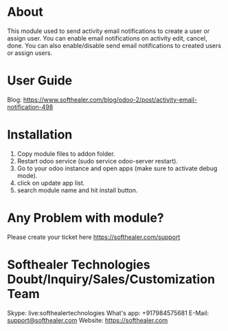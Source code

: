 About
============
This module used to send activity email notifications to create a user or assign user. You can enable email notifications on activity edit, cancel, done. You can also enable/disable send email notifications to created users or assign users.


User Guide
============
Blog: https://www.softhealer.com/blog/odoo-2/post/activity-email-notification-498

Installation
============
1) Copy module files to addon folder.
2) Restart odoo service (sudo service odoo-server restart).
3) Go to your odoo instance and open apps (make sure to activate debug mode).
4) click on update app list.
5) search module name and hit install button.

Any Problem with module?
=====================================
Please create your ticket here https://softhealer.com/support

Softhealer Technologies Doubt/Inquiry/Sales/Customization Team
=====================================
Skype: live:softhealertechnologies
What's app: +917984575681
E-Mail: support@softhealer.com
Website: https://softhealer.com
